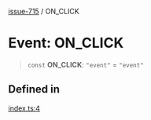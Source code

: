 [issue-715](../README.md) / ON\_CLICK

# Event: ON\_CLICK

> `const` **ON\_CLICK**: `"event"` = `"event"`

## Defined in

[index.ts:4](https://github.com/typedoc2md/typedoc-plugin-markdown-scratchpad/blob/fa9f3ee7e217f1f8ff35877beda19f3316c6e9ca/issues/715/src/index.ts#L4)
